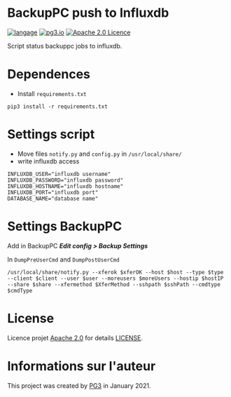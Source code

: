 BackupPC push to Influxdb
===

[![langage](https://img.shields.io/badge/Langage-Python-purple.svg)](https://python.org/)
[![pg3.io](https://img.shields.io/badge/made%20by-PG3-orange.svg)](https://twitter.com/pg3io/)
[![Apache 2.0 Licence](https://img.shields.io/hexpm/l/plug.svg)](LICENCE)

Script status backuppc jobs to influxdb.

# Dependences
* Install ``requirements.txt``
```
pip3 install -r requirements.txt
```

# Settings script
* Move files ``notify.py`` and ``config.py`` in ``/usr/local/share/``
* write influxdb access
```
INFLUXDB_USER="influxdb username"
INFLUXDB_PASSWORD="influxdb password"
INFLUXDB_HOSTNAME="influxdb hostname"
INFLUXDB_PORT="influxdb port"
DATABASE_NAME="database name"
```

# Settings BackupPC
Add in BackupPC ***Edit config > Backup Settings***

In ``DumpPreUserCmd`` and ``DumpPostUserCmd``
```
/usr/local/share/notify.py --xferok $xferOK --host $host --type $type --client $client --user $user --moreusers $moreUsers --hostip $hostIP --share $share --xfermethod $XferMethod --sshpath $sshPath --cmdtype $cmdType
```

# License
Licence projet [Apache 2.0](https://www.apache.org/licenses/LICENSE-2.0) for details [LICENSE](LICENSE).

# Informations sur l'auteur
This project was created by [PG3](https://pg3.io) in January 2021.

